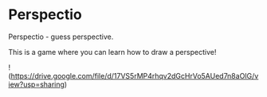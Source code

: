 # Perspectio
Perspectio - guess perspective.

This is a game where you can learn how to draw a perspective!

!(https://drive.google.com/file/d/17VS5rMP4rhqv2dGcHrVo5AUed7n8aOIG/view?usp=sharing)
